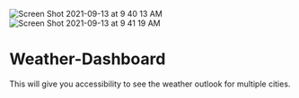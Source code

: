 ![Screen Shot 2021-09-13 at 9 40 13 AM](https://user-images.githubusercontent.com/64503311/133094409-b0d28fcc-9fe7-47ba-9538-8fe801b13891.png)
![Screen Shot 2021-09-13 at 9 41 19 AM](https://user-images.githubusercontent.com/64503311/133094424-bc50c49a-039e-4f1a-a15e-02ddd2481a62.png)
# Weather-Dashboard
This will give you accessibility to see the weather outlook for multiple cities.
